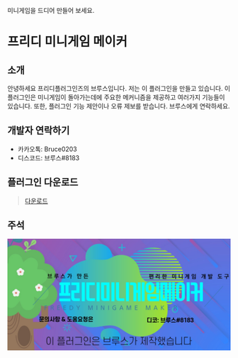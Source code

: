 미니게임을 드디어 만들어 보세요.

# 프리디 미니게임 메이커
## 소개
안녕하세요 프리디플러그인즈의 브루스입니다. 저는 이 플러그인을 만들고 있습니다.
이 플러그인은 미니게임이 돌아가는데에 주요한 메커니즘을 제공하고 여러가지 기능들이 있습니다. 
또한, 플러그인 기능 제안이나 오류 제보를 받습니다. 브루스에게 연락하세요. 

## 개발자 연락하기
- 카카오톡: Bruce0203
- 디스코드: 브루스#8183

## 플러그인 다운로드 
> [다운로드](https://github.com/FreedyPlugins/FreedyMinigameMaker/raw/master/FreedyMinigameMaker.jar)


## 주석
![Image](clouds.jpg)
